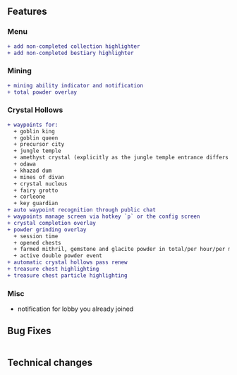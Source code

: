 ## Features

### Menu

```diff
+ add non-completed collection highlighter
+ add non-completed bestiary highlighter
```

### Mining

```diff
+ mining ability indicator and notification
+ total powder overlay
```

### Crystal Hollows

```diff
+ waypoints for:
  + goblin king
  + goblin queen
  + precursor city
  + jungle temple
  + amethyst crystal (explicitly as the jungle temple entrance differs from the crystal)
  + odawa
  + khazad dum
  + mines of divan
  + crystal nucleus
  + fairy grotto
  + corleone
  + key guardian
+ auto waypoint recognition through public chat
+ waypoints manage screen via hotkey `p` or the config screen
+ crystal completion overlay
+ powder grinding overlay
  + session time
  + opened chests
  + farmed mithril, gemstone and glacite powder in total/per hour/per minute
  + active double powder event
+ automatic crystal hollows pass renew
+ treasure chest highlighting
+ treasure chest particle highlighting
```

### Misc

+ notification for lobby you already joined

## Bug Fixes

```diff
```

## Technical changes

```diff
```
